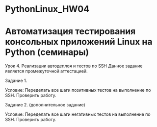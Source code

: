 # PythonLinux_HW04
# Автоматизация тестирования консольных приложений Linux на Python (семинары)
Урок 4. Реализации автодеплоя и тестов по SSH
Данное задание является промежуточной аттестацией.

Задание 1.

Условие:
Переделать все шаги позитивных тестов на выполнение по SSH. Проверить работу.

Задание 2. (дополнительное задание)

Условие:
Переделать все шаги негативных тестов на выполнение по SSH. Проверить работу.
